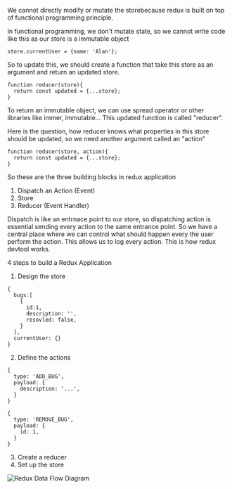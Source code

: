 We cannot directly modify or mutate the storebecause redux is built on top of functional programming principle.

In functional programming, we don't mutate state, so we cannot write code like this as our store is a immutable object
```
store.currentUser = {name: 'Alan'};
```

So to update this, we should create a function that take this store as an argument and return an updated store.
```
function reducer(store){
  return const updated = {...store};
}
```

To return an immutable object, we can use spread operator or other libraries like immer, immutable...
This updated function is called "reducer".


Here is the question, how reducer knows what properties in this store should be updated, so we need another argument called an "action"
```
function reducer(store, action){
  return const updated = {...store};
}
```

So these are the three building blocks in redux application
1. Dispatch an Action (Event) 
2. Store
3. Reducer (Event Handler)


Dispatch is like an entrnace point to our store, so dispatching action is essential sending every action to the same entrance point.
So we have a central place where we can control what should happen every the user perform the action.
This allows us to log every action. This is how redux devtool works.


4 steps to build a Redux Application
1. Design the store
```
{
  bugs:[
    {
      id:1,
      description: '',
      resovled: false,
    }
  ],
  currentUser: {}
}
```

2. Define the actions
 ```
 {
   type: 'ADD_BUG',
   payload: {
     description: '...',
   }
 }

 {
   type: 'REMOVE_BUG',
   payload: {
     id: 1,
   }
 }
 ```
3. Create a reducer
4. Set up the store

![Redux Data Flow Diagram](https://d33wubrfki0l68.cloudfront.net/01cc198232551a7e180f4e9e327b5ab22d9d14e7/b33f4/assets/images/reduxdataflowdiagram-49fa8c3968371d9ef6f2a1486bd40a26.gif)